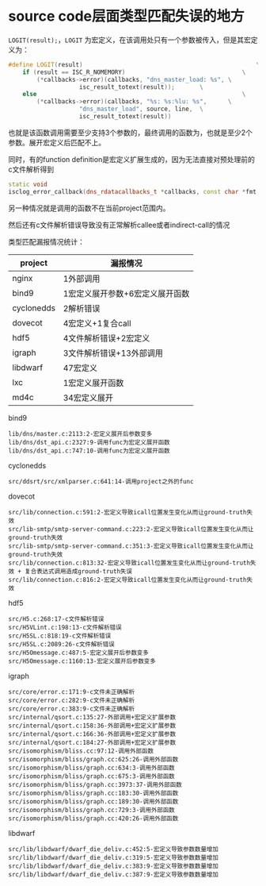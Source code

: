
# source code层面类型匹配失误的地方

`LOGIT(result);`，`LOGIT` 为宏定义，在该调用处只有一个参数被传入，但是其宏定义为：

```cpp
#define LOGIT(result)                                                 \
	if (result == ISC_R_NOMEMORY)                                 \
		(*callbacks->error)(callbacks, "dns_master_load: %s", \
				    isc_result_totext(result));       \
	else                                                          \
		(*callbacks->error)(callbacks, "%s: %s:%lu: %s",      \
				    "dns_master_load", source, line,  \
				    isc_result_totext(result))
```

也就是该函数调用需要至少支持3个参数的，最终调用的函数为，也就是至少2个参数。展开宏定义后匹配不上。

同时，有的function definition是宏定义扩展生成的，因为无法直接对预处理前的c文件解析得到

```cpp
static void
isclog_error_callback(dns_rdatacallbacks_t *callbacks, const char *fmt, ...)
```


另一种情况就是调用的函数不在当前project范围内。

然后还有c文件解析错误导致没有正常解析callee或者indirect-call的情况

类型匹配漏报情况统计：

| project    | 漏报情况 |
|----|----|
| nginx| 1外部调用 |
| bind9 | 1宏定义展开参数+6宏定义展开函数 |
| cyclonedds | 2解析错误 |
| dovecot | 4宏定义+1复合call |
| hdf5 | 4文件解析错误+2宏定义 |
| igraph | 3文件解析错误+13外部调用 |
| libdwarf | 47宏定义 |
| lxc | 1宏定义展开函数 | 
| md4c | 34宏定义展开 |



bind9

```
lib/dns/master.c:2113:2-宏定义展开后参数变多
lib/dns/dst_api.c:2327:9-调用func为宏定义展开函数
lib/dns/dst_api.c:747:10-调用func为宏定义展开函数
```

cyclonedds

```
src/ddsrt/src/xmlparser.c:641:14-调用project之外的func
```

dovecot

```
src/lib/connection.c:591:2-宏定义导致icall位置发生变化从而让ground-truth失效
src/lib-smtp/smtp-server-command.c:223:2-宏定义导致icall位置发生变化从而让ground-truth失效
src/lib-smtp/smtp-server-command.c:351:3-宏定义导致icall位置发生变化从而让ground-truth失效
src/lib/connection.c:813:32-宏定义导致icall位置发生变化从而让ground-truth失效 + 复合表达式调用造成ground-truth失误
src/lib/connection.c:816:2-宏定义导致icall位置发生变化从而让ground-truth失效
```

hdf5

```
src/H5.c:268:17-c文件解析错误
src/H5VLint.c:198:13-c文件解析错误
src/H5SL.c:818:19-c文件解析错误
src/H5SL.c:2089:26-c文件解析错误
src/H5Omessage.c:487:5-宏定义展开后参数变多
src/H5Omessage.c:1160:13-宏定义展开后参数变多
```

igraph

```
src/core/error.c:171:9-c文件未正确解析
src/core/error.c:282:9-c文件未正确解析
src/core/error.c:383:9-c文件未正确解析
src/internal/qsort.c:135:27-外部调用+宏定义扩展参数
src/internal/qsort.c:158:36-外部调用+宏定义扩展参数
src/internal/qsort.c:166:36-外部调用+宏定义扩展参数
src/internal/qsort.c:184:27-外部调用+宏定义扩展参数
src/isomorphism/bliss.cc:97:12-调用外部函数
src/isomorphism/bliss/graph.cc:625:26-调用外部函数
src/isomorphism/bliss/graph.cc:634:3-调用外部函数
src/isomorphism/bliss/graph.cc:675:3-调用外部函数
src/isomorphism/bliss/graph.cc:3973:37-调用外部函数
src/isomorphism/bliss/graph.cc:183:30-调用外部函数
src/isomorphism/bliss/graph.cc:189:30-调用外部函数
src/isomorphism/bliss/graph.cc:729:3-调用外部函数
src/isomorphism/bliss/graph.cc:420:26-调用外部函数
```

libdwarf

```
src/lib/libdwarf/dwarf_die_deliv.c:452:5-宏定义导致参数数量增加
src/lib/libdwarf/dwarf_die_deliv.c:319:5-宏定义导致参数数量增加
src/lib/libdwarf/dwarf_die_deliv.c:383:9-宏定义导致参数数量增加
src/lib/libdwarf/dwarf_die_deliv.c:387:9-宏定义导致参数数量增加
```